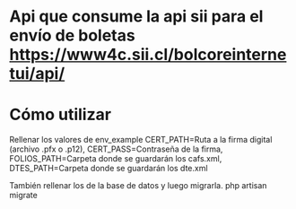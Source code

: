 # Api que consume la api sii para el envío de boletas https://www4c.sii.cl/bolcoreinternetui/api/

# Cómo utilizar

Rellenar los valores de env_example CERT_PATH=Ruta a la firma digital (archivo .pfx o .p12), CERT_PASS=Contraseña de la firma, FOLIOS_PATH=Carpeta donde se guardarán los cafs.xml, DTES_PATH=Carpeta donde se guardarán los dte.xml

También rellenar los de la base de datos y luego migrarla.
php artisan migrate
